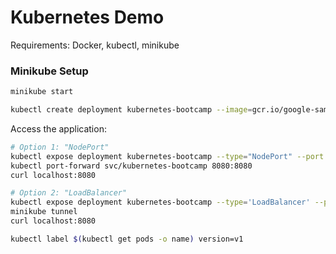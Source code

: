 # Kubernetes Demo

Requirements: Docker, kubectl, minikube

### Minikube Setup

```sh
minikube start
```

```sh
kubectl create deployment kubernetes-bootcamp --image=gcr.io/google-samples/kubernetes-bootcamp:v1
```

Access the application:

```sh
# Option 1: "NodePort"
kubectl expose deployment kubernetes-bootcamp --type="NodePort" --port 8080
kubectl port-forward svc/kubernetes-bootcamp 8080:8080
curl localhost:8080

# Option 2: "LoadBalancer"
kubectl expose deployment kubernetes-bootcamp --type='LoadBalancer' --port=8080
minikube tunnel
curl localhost:8080
```

```sh
kubectl label $(kubectl get pods -o name) version=v1
```